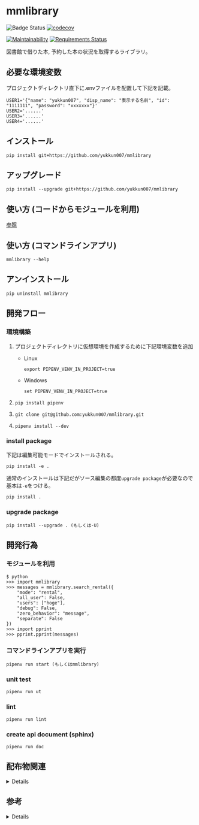 # mmlibrary

![Badge Status](https://travis-ci.org/yukkun007/wisteria.svg?branch=master)
[![codecov](https://codecov.io/gh/yukkun007/wisteria/branch/master/graph/badge.svg)](https://codecov.io/gh/yukkun007/wisteria)

[![Maintainability](https://api.codeclimate.com/v1/badges/3cfd46f37e08d3772808/maintainability)](https://codeclimate.com/github/yukkun007/mmlibrary/maintainability)
[![Requirements Status](https://requires.io/github/yukkun007/mmlibrary/requirements.svg?branch=master)](https://requires.io/github/yukkun007/mmlibrary/requirements/?branch=master)

図書館で借りた本, 予約した本の状況を取得するライブラリ。

## 必要な環境変数

プロジェクトディレクトリ直下に.envファイルを配置して下記を記載。

```(sh)
USER1='{"name": "yukkun007", "disp_name": "表示する名前", "id": "1111111", "password": "xxxxxxx"}'
USER2='......'
USER3='......'
USER4='......'
```

## インストール

```(sh)
pip install git+https://github.com/yukkun007/mmlibrary
```

## アップグレード

```(sh)
pip install --upgrade git+https://github.com/yukkun007/mmlibrary
```

## 使い方 (コードからモジュールを利用)

[参照](#モジュールを利用)

## 使い方 (コマンドラインアプリ)

```(sh)
mmlibrary --help
```

## アンインストール

```(sh)
pip uninstall mmlibrary
```

## 開発フロー

### 環境構築

1. プロジェクトディレクトリに仮想環境を作成するために下記環境変数を追加

   - Linux

     ```(sh)
     export PIPENV_VENV_IN_PROJECT=true
     ```

   - Windows

     ```(sh)
     set PIPENV_VENV_IN_PROJECT=true
     ```

1. `pip install pipenv`
1. `git clone git@github.com:yukkun007/mmlibrary.git`
1. `pipenv install --dev`

### install package

下記は編集可能モードでインストールされる。

```(sh)
pip install -e .
```

通常のインストールは下記だがソース編集の都度`upgrade package`が必要なので基本は`-e`をつける。

```(sh)
pip install .
```

### upgrade package

```(sh)
pip install --upgrade . (もしくは-U)
```

## 開発行為

### モジュールを利用

```(python)
$ python
>>> import mmlibrary
>>> messages = mmlibrary.search_rental({
    "mode": "rental",
    "all_user": False,
    "users": ["hoge"],
    "debug": False,
    "zero_behavior": "message",
    "separate": False
})
>>> import pprint
>>> pprint.pprint(messages)
```

### コマンドラインアプリを実行

```(sh)
pipenv run start (もしくはmmlibrary)
```

### unit test

```(sh)
pipenv run ut
```

### lint

```(sh)
pipenv run lint
```

### create api document (sphinx)

```(sh)
pipenv run doc
```

## 配布物関連

<details>

### ソースコード配布物の作成

dist/ 以下に mmlibrary-0.0.1.tar.gz が生成される。

```(sh)
python setup.py sdist
```

### ソースコード配布物から pip でインストール

```(sh)
pip install mmlibrary-0.0.1-tar.gz
```

### ビルド済み配布物(wheel 形式)の作成

dist/ 以下に mmlibrary-0.0.1-py3-none-any.whl が生成される。

```(sh)
python setup.py bdist_wheel (wheelパッケージが必要)
```

### ビルド済み配布物(wheel 形式)から pip でインストール

```(sh)
pip install mmlibrary-0.0.1-py3-none-any.whl
```

</details>

## 参考

<details>

### パッケージング/開発環境

- <https://techblog.asahi-net.co.jp/entry/2018/06/15/162951>
- <https://techblog.asahi-net.co.jp/entry/2018/11/19/103455>

### コマンドライン引数のパース

- <https://qiita.com/kzkadc/items/e4fc7bc9c003de1eb6d0>

### 環境変数の定義

- <https://pod.hatenablog.com/entry/2019/04/29/164109>

### TravisCIでファイルを(簡単に)暗号化して使用する

. <https://qiita.com/kmats@github/items/d22fd856883e6c16d7ea>

</details>
